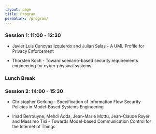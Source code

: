 ```yaml
---
layout: page
title: Program
permalink: /program/
---
```


### Session 1: 11:00 - 12:30

- Javier Luis Canovas Izquierdo and Julian Salas - A UML Profile for Privacy Enforcement

- Thorsten Koch - Toward scenario-based security requirements engineering for cyber-physical systems

### Lunch Break

### Session 2: 14:00 - 15:30

- Christopher Gerking - Specification of Information Flow Security Policies in Model-Based Systems Engineering

- Imad Berrouyne, Mehdi Adda, Jean-Marie Mottu, Jean-Claude Royer and Massimo Tisi - Towards Model-based Communication Control for the Internet of Things 




